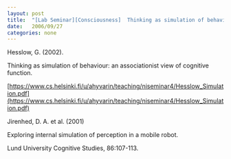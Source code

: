 ```yaml
---
layout: post
title:  "[Lab Seminar][Consciousness]  Thinking as simulation of behaviour: an associationist view of cognitive function"
date:   2006/09/27
categories: none
---
```






Hesslow, G. (2002).

Thinking as simulation of behaviour: an associationist view of cognitive function.

[https://www.cs.helsinki.fi/u/ahyvarin/teaching/niseminar4/Hesslow_Simulation.pdf](https://www.cs.helsinki.fi/u/ahyvarin/teaching/niseminar4/Hesslow_Simulation.pdf)


Jirenhed, D. A. et al. (2001)

Exploring internal simulation of perception in a mobile robot.

Lund University Cognitive Studies, 86:107-113.




 

